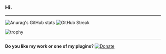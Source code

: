 ### Hi.

---

![Anurag's GitHub stats](https://github-readme-stats.vercel.app/api?username=K4yruu&theme=onedark) ![GitHub Streak](https://github-readme-streak-stats.herokuapp.com?user=K4yruu&theme=onedark)

![trophy](https://github-profile-trophy.vercel.app/?username=K4yruu&theme=onedark)

---

**Do you like my work or one of my plugins?** [![Donate](https://www.paypalobjects.com/en_US/i/btn/btn_donate_SM.gif)](https://www.paypal.me/sples1 "Donate")
